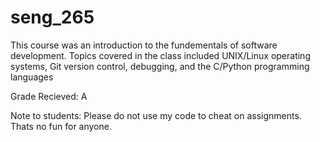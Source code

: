# seng_265  
This course was an introduction to the fundementals of software development. 
Topics covered in the class included UNIX/Linux operating systems, Git version control, debugging, 
and the C/Python programming languages

Grade Recieved: A 

Note to students: Please do not use my code to cheat on assignments. Thats no fun for anyone.
